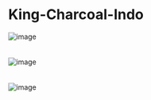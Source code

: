 # King-Charcoal-Indo

![image](https://user-images.githubusercontent.com/90432021/157865759-bf24d368-6c3e-4f41-ae60-091339d29de2.png)<br><br><br>
![image](https://user-images.githubusercontent.com/90432021/157865762-e6e314c1-a24e-4f84-b0a3-3e8f2ff147e7.png)<br><br><br>
![image](https://user-images.githubusercontent.com/90432021/157865764-646c0ae6-5e3b-4704-a498-4a978f2c99f7.png)<br><br><br>
